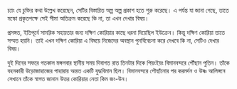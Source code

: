 চ্যাং যে চুক্তির কথা উল্লেখ করেছেন, সেটির বিস্তারিত অল্প অল্প প্রকাশ হতে শুরু করেছে। এ পর্যন্ত যা জানা গেছে, তাতে মস্কো প্রকৃতপক্ষে সেই সীমা অতিক্রম করেছে কি না, তা এখন দেখার বিষয়।

প্রসঙ্গত, ইতিপূর্বে সামরিক সহায়তার জন্য দক্ষিণ কোরিয়ার কাছে ধরনা দিয়েছিল ইউক্রেন। কিন্তু দক্ষিণ কোরিয়া তাতে সম্মত হয়নি। তাই এখন দক্ষিণ কোরিয়া এ বিষয়ে নিজেদের অবস্থান পুনর্বিবেচনা করে দেখবে কি না, সেটিও দেখার বিষয়।

দুই দিনের সফরে গতকাল মঙ্গলবার স্থানীয় সময় দিবাগত রাত তিনটার দিকে পিয়ংইয়ং বিমানবন্দরে পৌঁছান পুতিন। তাঁকে বহনকারী উড়োজাহাজের পাহারায় অন্তত একটি যুদ্ধবিমান ছিল। বিমানবন্দরে পৌছাঁনোর পর করমর্দন ও উষ্ণ আলিঙ্গনে সেখানে তাঁকে স্বাগত জানান উত্তর কোরিয়ার নেতা কিম জং-উন।

